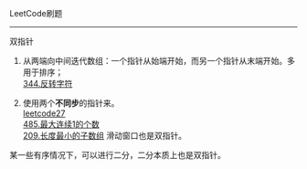 LeetCode刷题
***
双指针 
1. 从两端向中间迭代数组：一个指针从始端开始，而另一个指针从末端开始。多用于排序；   
    [344.反转字符](code/344.md) 

2. 使用两个**不同步**的指针来。  
    [leetcode27](code/27.md)  
    [485.最大连续1的个数](code/485.md)   
    [209.长度最小的子数组](code/209.md) 滑动窗口也是双指针。

某一些有序情况下，可以进行二分，二分本质上也是双指针。